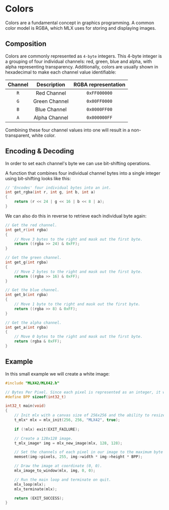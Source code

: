 <!----------------------------------------------------------------------------
Copyright @ 2021-2022 Codam Coding College. All rights reserved.
See copyright and license notice in the root project for more information.
----------------------------------------------------------------------------->

# Colors
Colors are a fundamental concept in graphics programming. A common color model is RGBA, which MLX uses for storing and displaying images.

## Composition
Colors are commonly represented as `4-byte` integers. This 4-byte integer is a grouping of four individual channels: red, green, blue and alpha, with alpha representing transparency. Additionally, colors are usually shown in hexadecimal to make each channel value identifiable:

Channel | Description   | RGBA representation
:------:|:-------------:|:-------------------:
`R`     | Red Channel   | `0xFF000000`
`G`     | Green Channel | `0x00FF0000`
`B`     | Blue Channel  | `0x0000FF00`
`A`     | Alpha Channel | `0x000000FF`

Combining these four channel values into one will result in a non-transparent, white color.

## Encoding & Decoding

In order to set each channel's byte we can use bit-shifting operations.

A function that combines four individual channel bytes into a single integer using bit-shifting looks like this:

```c
// 'Encodes' four individual bytes into an int.
int get_rgba(int r, int g, int b, int a)
{
    return (r << 24 | g << 16 | b << 8 | a);
}
```

We can also do this in reverse to retrieve each individual byte again:

```c
// Get the red channel.
int get_r(int rgba)
{
    // Move 3 bytes to the right and mask out the first byte.
    return ((rgba >> 24) & 0xFF);
}

// Get the green channel.
int get_g(int rgba)
{
    // Move 2 bytes to the right and mask out the first byte.
    return ((rgba >> 16) & 0xFF);
}

// Get the blue channel.
int get_b(int rgba)
{
    // Move 1 byte to the right and mask out the first byte.
    return ((rgba >> 8) & 0xFF);
}

// Get the alpha channel.
int get_a(int rgba)
{
    // Move 0 bytes to the right and mask out the first byte.
    return (rgba & 0xFF);
}
```

## Example

In this small example we will create a white image:

```c
#include "MLX42/MLX42.h"

// Bytes Per Pixel. Since each pixel is represented as an integer, it will be four bytes for four channels.
#define BPP sizeof(int32_t)

int32_t	main(void)
{
    // Init mlx with a canvas size of 256x256 and the ability to resize the window.
    t_mlx* mlx = mlx_init(256, 256, "MLX42", true);
    
    if (!mlx) exit(EXIT_FAILURE);

    // Create a 128x128 image.
    t_mlx_image* img = mlx_new_image(mlx, 128, 128);

    // Set the channels of each pixel in our image to the maximum byte value of 255. 
    memset(img->pixels, 255, img->width * img->height * BPP);

    // Draw the image at coordinate (0, 0).
    mlx_image_to_window(mlx, img, 0, 0);

    // Run the main loop and terminate on quit.  
    mlx_loop(mlx);
    mlx_terminate(mlx);

    return (EXIT_SUCCESS);
}

```